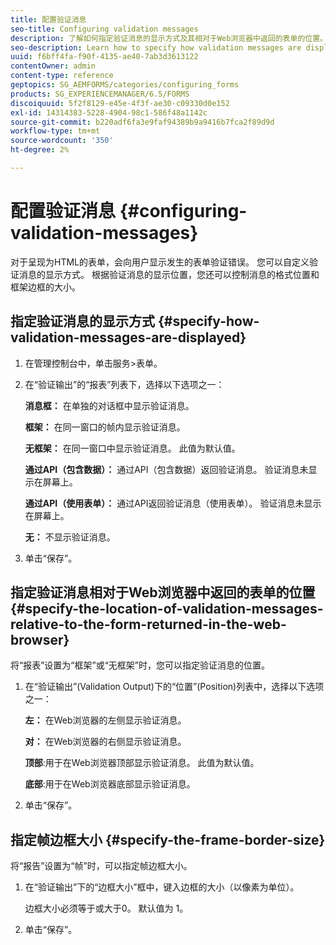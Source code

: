 ```yaml
---
title: 配置验证消息
seo-title: Configuring validation messages
description: 了解如何指定验证消息的显示方式及其相对于Web浏览器中返回的表单的位置。
seo-description: Learn how to specify how validation messages are displayed and their location relative to the form returned in the web browser.
uuid: f6bff4fa-f90f-4135-ae40-7ab3d3613122
contentOwner: admin
content-type: reference
geptopics: SG_AEMFORMS/categories/configuring_forms
products: SG_EXPERIENCEMANAGER/6.5/FORMS
discoiquuid: 5f2f8129-e45e-4f3f-ae30-c09330d0e152
exl-id: 14314383-5228-4904-98c1-586f48a1142c
source-git-commit: b220adf6fa3e9faf94389b9a9416b7fca2f89d9d
workflow-type: tm+mt
source-wordcount: '350'
ht-degree: 2%

---
```


# 配置验证消息 {#configuring-validation-messages}

对于呈现为HTML的表单，会向用户显示发生的表单验证错误。 您可以自定义验证消息的显示方式。 根据验证消息的显示位置，您还可以控制消息的格式位置和框架边框的大小。

## 指定验证消息的显示方式 {#specify-how-validation-messages-are-displayed}

1. 在管理控制台中，单击服务>表单。
1. 在“验证输出”的“报表”列表下，选择以下选项之一：

   **消息框：** 在单独的对话框中显示验证消息。

   **框架：** 在同一窗口的帧内显示验证消息。

   **无框架：** 在同一窗口中显示验证消息。 此值为默认值。

   **通过API（包含数据）：** 通过API（包含数据）返回验证消息。 验证消息未显示在屏幕上。

   **通过API（使用表单）：** 通过API返回验证消息（使用表单）。 验证消息未显示在屏幕上。

   **无：** 不显示验证消息。

1. 单击“保存”。

## 指定验证消息相对于Web浏览器中返回的表单的位置 {#specify-the-location-of-validation-messages-relative-to-the-form-returned-in-the-web-browser}

将“报表”设置为“框架”或“无框架”时，您可以指定验证消息的位置。

1. 在“验证输出”(Validation Output)下的“位置”(Position)列表中，选择以下选项之一：

   **左：** 在Web浏览器的左侧显示验证消息。

   **对：** 在Web浏览器的右侧显示验证消息。

   **顶部**:用于在Web浏览器顶部显示验证消息。 此值为默认值。

   **底部**:用于在Web浏览器底部显示验证消息。

1. 单击“保存”。

## 指定帧边框大小 {#specify-the-frame-border-size}

将“报告”设置为“帧”时，可以指定帧边框大小。

1. 在“验证输出”下的“边框大小”框中，键入边框的大小（以像素为单位）。

   边框大小必须等于或大于0。 默认值为 1。

1. 单击“保存”。
